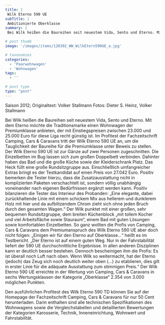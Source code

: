 ```yaml
---
title: |
 Wilk Eterno 590 UE
subTitle: |
 Ambitionierte Oberklasse
summary: |
 Bei Wilk heißen die Baureihen seit neuestem Vida, Sento und Eterno. Mit dem Eterno möchte die Traditionsmarke einen Wohnwagen der Premiumklasse anbieten, der mit Einstiegspreisen zwischen 23.000 und 25.000 Euro für diese Liga recht günstig ist. Im Profitest der Zeitschrift Camping, Cars & Caravans tritt der Wilk Eterno 590 UE an.

# post thumb
image: '/images/items/120302_WW_WilkEtern590UE_a.jpg'

# taxonomies
categories: 
  - 'Paarwohnwagen'
  - 'Wohnwagen'
tags:
  - ''

# post type
type: "post"
---
```


Saison 2012; Originaltext: Volker Stallmann  Fotos: Dieter S. Heinz, Volker Stallmann

Bei Wilk heißen die Baureihen seit neuestem Vida, Sento und Eterno. Mit dem Eterno möchte die Traditionsmarke einen Wohnwagen der Premiumklasse anbieten, der mit Einstiegspreisen zwischen 23.000 und 25.000 Euro für diese Liga recht günstig ist. Im Profitest der Fachzeitschrift Camping, Cars & Caravans tritt der Wilk Eterno 590 UE an, um die Tauglichkeit der Baureihe für die Premiumklasse unter Beweis zu stellen. Der Wilk Eterno 590 UE ist zur Gänze auf zwei Personen zugeschnitten. Die Einzelbetten im Bug lassen sich zum großen Doppelbett verbinden. Dahinter haben das Bad und die große Küche sowie der Kleiderschrank Platz. Das Heck füllt eine große Rundsitzgruppe aus. Einschließlich umfangreicher Extras bringt es der Testkandidat auf einen Preis von 27.042 Euro. Positiv bemerken die Tester hierzu, dass die Zusatzausstattung nicht in komplizierten Paketen verschachtelt ist, sondern völlig unabhängig voneinander nach eigenen Bedürfnissen ergänzt werden kann. Positiv bilanzieren die Tester das Interieur des Probanden: „Eine elegante, dabei zurückhaltende Linie mit einem schickem Mix aus hellerem und dunklerem Holz mit hier und da aufblitzendem Chrom zieht sich ohne jeden Bruch durch den gesamten Wagen.“ Der Wilk punktet mit einer großen, sehr bequemen Rundsitzgruppe, dem breiten Küchenblock „mit tollem Kocher und viel Arbeitsfläche sowie Stauraum“, einem Bad mit guten Lösungen sowie komfortablen Einzelbetten. So ganz wollten die Profis von Camping, Cars & Caravans dem Premiumanspruch des Wilk Eterno 590 UE aber doch nicht folgen: „Einigen wir für den Eterno auf Oberklasse…“ heißt es im Testbericht. „Der Eterno ist auf einem guten Weg. Nur in der Fahrstabilität liefert der 590 UE durchschnittliche Ergebnisse. In allen anderen Disziplinen kann er deutlich besser bestehen. Dennoch bescheinigen ihm die Profis: Es ist überall noch Luft nach oben. Wenn Wilk so weitermacht, hat der Eterno (jedoch) das Zeug sich noch deutlich weiter oben (…) zu etablieren, dies gilt in erster Linie für die adäquate Ausstattung zum stimmigen Preis.“ Der Wilk Eterno 590 UE erreichte in der Wertung von Camping, Cars & Caravans in sechs Wertungsklassen der Kategorie „Oberklasse“ 2.354 von 3.000 möglichen Punkten.

Den ausführlichen Profitest des Wilk Eterno 590 TD können Sie auf der Homepage der Fachzeitschrift Camping, Cars & Caravans für nur 50 Cent herunterladen. Darin enthalten sind alle technischen Spezifikationen des Wohnwagens sowie die Vergleichstabellen und detaillierten Bewertungen der Kategorien Karosserie, Technik, Inneneinrichtung, Wohnwert und Fahrstabilität.